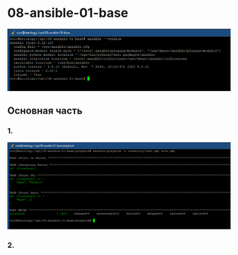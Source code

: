 # 08-ansible-01-base

![Ansible Version](./pictures/ansible_version.png)
## Основная часть

### 1.

 ![Stage1](./pictures/Stage1.png)
### 2.
